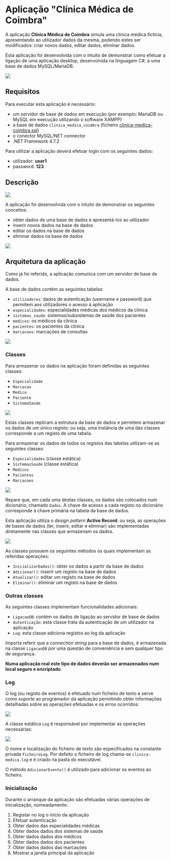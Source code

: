 # Aplicação &quot;Clínica Médica de Coimbra&quot;

A aplicação **Clínica Médica de Coimbra** simula uma clínica médica fictícia, apresentando ao utilizador dados da mesma, podendo estes ser modificados: criar novos dados, editar dados, eliminar dados.

Esta aplicação foi desenvolvida com o intuito de demonstrar como efetuar a ligação de uma aplicação desktop, desenvolvida na linguagem C#, a uma base de dados MySQL/MariaDB.

<img src="imagens/aplicacao-1.png">

## Requisitos

Para executar esta aplicação é necessário:
- um servidor de base de dados em execução (por exemplo: MariaDB ou MySQL em execução utilizando o software XAMPP)
- a base de dados ```clinica_medica_coimbra``` (ficheiro <a href="clinica-medica-coimbra.sql">clinica-medica-coimbra.sql</a>)
- o conector MySQL/NET connector
- .NET Framework 4.7.2

Para utilizar a aplicação deverá efetuar login com os seguintes dados:
- utilizador: **user1**
- password: **123**

## Descrição

<img src="imagens/dados-pacientes.png">

A aplicação foi desenvolvida com o intuito de demonstrar os seguintes conceitos:
- obter dados de uma base de dados e apresentá-los ao utilizador 
- inserir novos dados na base de dados
- editar os dados na base de dados
- eliminar dados na base de dados

<img src="imagens/editar-dados.png">

## Arquitetura da aplicação

Como já foi referido, a aplicação comunica com um servidor de base de dados.

A base de dados contém as seguintes tabelas:
- ```utilizadores```: dados de autenticação (username e password) que permitem aos utilizadores o acesso à aplicação
- ```especialidades```: especialidades médicas dos médicos da clínica
- ```sistemas_saude```: sistemas/subsistemas de saúde dos pacientes
- ```medicos```: os médicos da clínica
- ```pacientes```: os pacientes da clínica
- ```marcacoes```: marcações de consultas

<img src="imagens/diagrama-base-dados.png">

### Classes

Para armazenar os dados na aplicação foram definidas as seguintes classes:

- ```Especialidade```
- ```Marcacao```
- ```Medico```
- ```Paciente```
- ```SistemaSaude```

<img src="imagens/class-diagram1.png">

Estas classes replicam a estrutura da base de dados e permitem armazenar os dados de um único registo: ou seja, uma instância de uma das classes corresponde a um registo de uma tabela.

Para armazenar os dados de todos os registos das tabelas utilizam-se as seguintes classes:

- ```Especialidades``` (classe estática)
- ```SistemasSaude``` (classe estática)
- ```Medicos```
- ```Pacientes```
- ```Marcacoes```

<img src="imagens/class-diagram2.png">

Repare que, em cada uma destas classes, os dados são colocados num dicionário, chamado ```Dados```. A chave de acesso a cada registo no dicionário corresponde à chave primária na tabela da base de dados.

Esta aplicação utiliza o *design pattern* **Active Record**: ou seja, as operações de bases de dados (ler, inserir, editar e eliminar) são implementadas diretamente nas classes que armazenam os dados.

<img src="imagens/componentes.png">

As classes possuem os seguintes métodos os quais implementam as referidas operações:

- ```InicializarDados()```: obter os dados a partir da base de dados
- ```Adicionar()```: inserir um registo na base de dados
- ```Atualizar()```: editar um registo na base de dados
- ```Eliminar()```: eliminar um registo na base de dados

### Outras classes

As seguintes classes implementam funcionalidades adicionais:

- ```LigacaoDB```: contém os dados de ligação ao servidor de base de dados 
- ```Autenticação```: esta classe trata da autenticação de um utilizador na aplicação
- ```Log```: esta classe adiciona registos ao log da aplicação

Importa referir que a *connection string* para a base de dados, é armazenada na classe ```LigacaoDB``` por uma questão de conveniência e sem qualquer tipo de segurança.

**Numa aplicação real este tipo de dados deverão ser armazenados num local seguro e encriptado**.

### Log

O log (ou registo de eventos) é efetuado num ficheiro de texto e serve como suporte ao programador da aplicação permitindo obter informações detalhadas sobre as operações efetuadas e os erros ocorridos:

<img src="imagens/janela-log.png">

A classe estática ```Log``` é responsável por implementar as operações necessárias:

<img src="imagens/class-diagram3.png">

O nome e localização do ficheiro de texto são especificados na constante privada ```FicheiroLog```. Por defeito o ficheiro de log chama-se ```clinica-medica.log``` e é criado na pasta do executável.

O método ```AdicionarEvento()``` é utilizado para adicionar os eventos ao ficheiro.

### Inicialização

Durante o arranque da aplicação são efetuadas várias operações de inicialização, nomeadamente:

1.	Registar no log o início da aplicação
2.	Efetuar autenticação
3.	Obter dados das especialidades médicas
4.	Obter dados dados dos sistemas de saúde
5.	Obter dados dados dos médicos
6.	Obter dados dados dos pacientes
7.	Obter dados dados das marcações
8.	Mostrar a janela principal da aplicação
